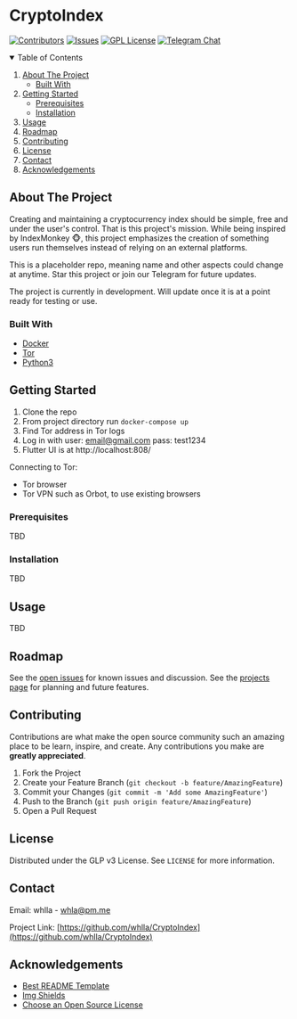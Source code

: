 # CryptoIndex

<!-- PROJECT SHIELDS -->
[![Contributors][contributors-shield]][contributors-url]
[![Issues][issues-shield]][issues-url]
[![GPL License][license-shield]][license-url]
[![Telegram Chat][telegram-shield]][telegram-url]


<!-- TABLE OF CONTENTS -->
<details open="open">
  <summary>Table of Contents</summary>
  <ol>
    <li>
      <a href="#about-the-project">About The Project</a>
      <ul>
        <li><a href="#built-with">Built With</a></li>
      </ul>
    </li>
    <li>
      <a href="#getting-started">Getting Started</a>
      <ul>
        <li><a href="#prerequisites">Prerequisites</a></li>
        <li><a href="#installation">Installation</a></li>
      </ul>
    </li>
    <li><a href="#usage">Usage</a></li>
    <li><a href="#roadmap">Roadmap</a></li>
    <li><a href="#contributing">Contributing</a></li>
    <li><a href="#license">License</a></li>
    <li><a href="#contact">Contact</a></li>
    <li><a href="#acknowledgements">Acknowledgements</a></li>
  </ol>
</details>



<!-- ABOUT THE PROJECT -->
## About The Project

<!-- [![Product Name Screen Shot][product-screenshot]](https://example.com) -->

Creating and maintaining a cryptocurrency index should be simple, free and under the user's control. That is this project's mission. While being inspired by IndexMonkey :monkey_face:, this project emphasizes the creation of something users run themselves instead of relying on an external platforms.

This is a placeholder repo, meaning name and other aspects could change at anytime. Star this project or join our Telegram for future updates.

The project is currently in development. Will update once it is at a point ready for testing or use.

### Built With

* [Docker](https://www.docker.com/)
* [Tor](https://www.torproject.org/)
* [Python3](https://www.python.org/)


<!-- GETTING STARTED -->
## Getting Started

1. Clone the repo
2. From project directory run `docker-compose up`
3. Find Tor address in Tor logs
4. Log in with user: email@gmail.com pass: test1234
5. Flutter UI is at http://localhost:808/

Connecting to Tor:
- Tor browser
- Tor VPN such as Orbot, to use existing browsers

### Prerequisites

TBD

### Installation

TBD

<!-- USAGE EXAMPLES -->
## Usage

TBD

<!-- ROADMAP -->
## Roadmap

See the [open issues](https://github.com/whlla/CryptoIndex/issues) for known issues and discussion.
See the [projects page](https://github.com/whlla/CryptoIndex/projects) for planning and future features.

<!-- CONTRIBUTING -->
## Contributing

Contributions are what make the open source community such an amazing place to be learn, inspire, and create. Any contributions you make are **greatly appreciated**.

1. Fork the Project
2. Create your Feature Branch (`git checkout -b feature/AmazingFeature`)
3. Commit your Changes (`git commit -m 'Add some AmazingFeature'`)
4. Push to the Branch (`git push origin feature/AmazingFeature`)
5. Open a Pull Request

<!-- LICENSE -->
## License

Distributed under the GLP v3 License. See `LICENSE` for more information.

<!-- CONTACT -->
## Contact

Email: whlla - whla@pm.me

Project Link: [https://github.com/whlla/CryptoIndex](https://github.com/whlla/CryptoIndex)

<!-- ACKNOWLEDGEMENTS -->
## Acknowledgements
* [Best README Template](https://github.com/othneildrew/Best-README-Template)
* [Img Shields](https://shields.io)
* [Choose an Open Source License](https://choosealicense.com)

<!-- MARKDOWN LINKS & IMAGES -->
<!-- https://www.markdownguide.org/basic-syntax/#reference-style-links -->
[contributors-shield]: https://img.shields.io/github/contributors/whlla/CryptoIndex.svg?style=for-the-badge
[contributors-url]: https://github.com/whlla/CryptoIndex/graphs/contributors
[forks-shield]: https://img.shields.io/github/forks/othneildrew/Best-README-Template.svg?style=for-the-badge
[forks-url]: https://github.com/othneildrew/Best-README-Template/network/members
[stars-shield]: https://img.shields.io/github/stars/othneildrew/Best-README-Template.svg?style=for-the-badge
[stars-url]: https://github.com/othneildrew/Best-README-Template/stargazers
[issues-shield]: https://img.shields.io/github/issues/whlla/CryptoIndex.svg?style=for-the-badge
[issues-url]: https://github.com/whlla/CryptoIndex/issues
[license-shield]: https://img.shields.io/badge/LISCENSE-GPL%20v3-brightgreen?style=for-the-badge
[license-url]: https://github.com/whlla/CryptoIndex/blob/main/LICENSE
[linkedin-shield]: https://img.shields.io/badge/-LinkedIn-black.svg?style=for-the-badge&logo=linkedin&colorB=555
[linkedin-url]: https://linkedin.com/in/othneildrew
[product-screenshot]: images/screenshot.png
[telegram-url]: https://t.me/CryptoIndexProject
[telegram-shield]: https://img.shields.io/badge/Chat-Telegram-blue?style=for-the-badge&logo=telegram
